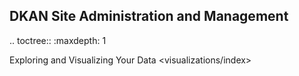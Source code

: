 DKAN Site Administration and Management
----------------------

.. toctree::
   :maxdepth: 1

   Exploring and Visualizing Your Data <visualizations/index>
